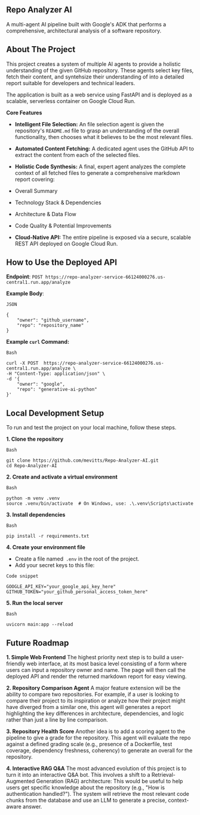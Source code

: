## Repo Analyzer AI
A multi-agent AI pipeline built with Google's ADK that performs a comprehensive, architectural analysis of a software repository.

## About The Project
This project creates a system of multiple AI agents to provide a holistic understanding of the given GitHub repository. These agents select key files, fetch their content, and syntehsize their understanding of into a detailed report suitable for developers and technical leaders.

The application is built as a web service using FastAPI and is deployed as a scalable, serverless container on Google Cloud Run.

**Core Features**
- **Intelligent File Selection:** An file selection agent is given the repository's `README.md` file to grasp an understanding of the overall functionality, then chooses what it believes to be the most relevant files.

- **Automated Content Fetching:** A dedicated agent uses the GitHub API to extract the content from each of the selected files.

- **Holistic Code Synthesis:** A final, expert agent analyzes the complete context of all fetched files to generate a comprehensive markdown report covering:
-   Overall Summary
-   Technology Stack & Dependencies
-   Architecture & Data Flow 
-   Code Quality & Potential Improvements

- **Cloud-Native API:** The entire pipeline is exposed via a secure, scalable REST API deployed on Google Cloud Run.

## How to Use the Deployed API

**Endpoint**: `POST https://repo-analyzer-service-66124000276.us-central1.run.app/analyze`

**Example Body**:

```
JSON

{
    "owner": "github_username",
    "repo": "repository_name"
}
```

**Example `curl` Command:**
```
Bash

curl -X POST  https://repo-analyzer-service-66124000276.us-central1.run.app/analyze \
-H "Content-Type: application/json" \
-d '{
    "owner": "google",
    "repo": "generative-ai-python"
}'
```

## Local Development Setup
To run and test the project on your local machine, follow these steps.

**1. Clone the repository**
```
Bash

git clone https://github.com/mevitts/Repo-Analyzer-AI.git
cd Repo-Analyzer-AI
```

**2. Create and activate a virtual environment**
```
Bash

python -m venv .venv
source .venv/bin/activate  # On Windows, use: .\.venv\Scripts\activate
```

**3. Install dependencies**
```
Bash

pip install -r requirements.txt
```

**4. Create your environment file**

- Create a file named` .env` in the root of the project.
- Add your secret keys to this file:

```
Code snippet

GOOGLE_API_KEY="your_google_api_key_here"
GITHUB_TOKEN="your_github_personal_access_token_here"
```

**5. Run the local server**
```
Bash

uvicorn main:app --reload
```


## Future Roadmap

**1. Simple Web Frontend**
The highest priority next step is to build a user-friendly web interface, at its most basica level consisting of a form where users can input a repository owner and name. The page will then call the deployed API and render the returned markdown report for easy viewing.

**2. Repository Comparison Agent**
A major feature extension will be the ability to compare two repositories. For example, if a user is looking to compare their project to its inspiration or analyze how their project might have diverged from a similar one, this agent will generates a report highlighting the key differences in architecture, dependencies, and logic rather than just a line by line comparison.

**3. Repository Health Score**
Another idea is to add a scoring agent to the pipeline to give a grade for the repository. This agent will evaluate the repo against a defined grading scale (e.g., presence of a Dockerfile, test coverage, dependency freshness, coherency) to generate an overall for the repository.

**4. Interactive RAG Q&A**
The most advanced evolution of this project is to turn it into an interactive Q&A bot. This involves a shift to a Retrieval-Augmented Generation (RAG) architecture:
This would be useful to help users get specific knowledge about the repository (e.g., "How is authentication handled?"). The system will retrieve the most relevant code chunks from the database and use an LLM to generate a precise, context-aware answer.
